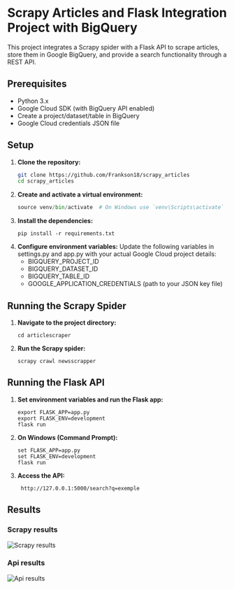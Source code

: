 # Scrapy Articles and Flask Integration Project with BigQuery

This project integrates a Scrapy spider with a Flask API to scrape articles, store them in Google BigQuery, and provide a search functionality through a REST API.

## Prerequisites

- Python 3.x
- Google Cloud SDK (with BigQuery API enabled)
- Create a project/dataset/table in BigQuery
- Google Cloud credentials JSON file

## Setup

1. **Clone the repository:**
   ```bash
   git clone https://github.com/Frankson18/scrapy_articles
   cd scrapy_articles
2. **Create and activate a virtual environment:**
    ```python -m venv venv
    source venv/bin/activate  # On Windows use `venv\Scripts\activate`
3. **Install the dependencies:**
    ```
    pip install -r requirements.txt
4. **Configure environment variables:**
Update the following variables in settings.py and app.py with your actual Google Cloud project details:
    - BIGQUERY_PROJECT_ID
    - BIGQUERY_DATASET_ID
    - BIGQUERY_TABLE_ID
    - GOOGLE_APPLICATION_CREDENTIALS (path to your JSON key file)
## Running the Scrapy Spider
1. **Navigate to the project directory:**
    ```
    cd articlescraper
2. **Run the Scrapy spider:**
    ```
    scrapy crawl newsscrapper
## Running the Flask API
1. **Set environment variables and run the Flask app:**
    ```
    export FLASK_APP=app.py
    export FLASK_ENV=development
    flask run
2. **On Windows (Command Prompt):**
    ```
    set FLASK_APP=app.py
    set FLASK_ENV=development
    flask run
3. **Access the API:**
    ```
     http://127.0.0.1:5000/search?q=exemple
## Results
### Scrapy results
![Scrapy results](articlescraper/img/table_bq.png)
### Api results
![Api results](articlescraper/img/flask_api.png)